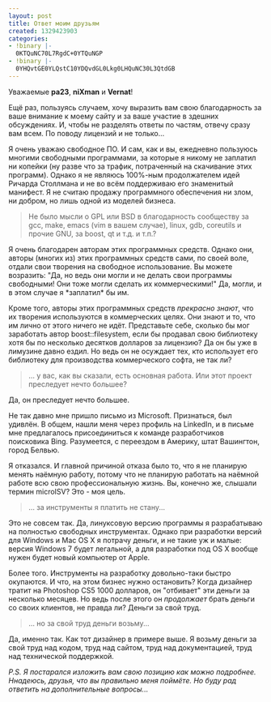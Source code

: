 ```yaml
---
layout: post
title: Ответ моим друзьям
created: 1329423903
categories:
- !binary |-
  0KTQuNC70L7RgdC+0YTQuNGP
- !binary |-
  0YHQvtGE0YLQstC10YDQvdGL0Lkg0LHQuNC30L3QtdGB
---
```

Уважаемые **pa23**, **niXman** и **Vernat**!

Ещё раз, пользуясь случаем, хочу выразить вам свою благодарность за ваше внимание к моему сайту и за ваше участие в здешних обсуждениях. И, чтобы не разделять ответы по частям, отвечу сразу вам всем. По поводу лицензий и не только...

Я очень уважаю свободное ПО. И сам, как и вы, ежедневно пользуюсь многими свободными программами, за которые я никому не заплатил ни копейки (ну разве что за трафик, потраченный на скачивание этих программ). Однако я не являюсь 100%-ным продолжателем идей Ричарда Столлмана и не во всём поддерживаю его знаменитый манифест. Я не считаю продажу программного обеспечения ни злом, ни добром, но лишь одной из моделей бизнеса.

<blockquote>Не было мысли о GPL или BSD в благодарность сообществу за gcc, make, emacs (vim в вашем случае), linux, gdb, coreutils и прочие GNU, за boost, qt и т.д. и т.п.?</blockquote>
Я очень благодарен авторам этих программных средств. Однако они, авторы (многих из) этих программных средств сами, по своей воле, отдали свои творения на свободное использование. Вы можете возразить: "Да, но ведь они могли и не делать свои программы свободными! Они тоже могли сделать их коммерческими!" Да, могли, и в этом случае я *заплатил* бы им.

Кроме того, авторы этих программных средств *прекрасно знают*, что их творения используются в коммерческих целях. Они знают и то, что им лично от этого ничего не идёт. Представьте себе, сколько бы мог заработать автор boost::filesystem, если бы продавал свою библиотеку хотя бы по несколько десятков долларов за лицензию? Да он бы уже в лимузине давно ездил. Но ведь он не осуждает тех, кто использует его библиотеку для производства коммерческого софта, не так ли?

<blockquote>... у вас, как вы сказали, есть основная работа. Или этот проект преследует нечто большее?</blockquote>
Да, он преследует нечто большее.

Не так давно мне пришло письмо из Microsoft. Признаться, был удивлён. В общем, нашли меня через профиль на LinkedIn, и в письме мне предлагалось присоединиться к команде разработчиков поисковика Bing. Разумеется, с переездом в Америку, штат Вашингтон, город Белвью.

Я отказался. И главной причиной отказа было то, что я не планирую менять наёмную работу, потому что не планирую работать на наёмной работе всю свою профессиональную жизнь. Вы, конечно же, слышали термин microISV? Это - моя цель.

<blockquote>... за инструменты я платить не стану...</blockquote>
Это не совсем так. Да, линуксовую версию программы я разрабатываю на полностью свободных инструментах. Однако при разработки версий для Windows и Mac OS X я потрачу деньги, и не такие уж и малые: версия Windows 7 будет легальной, а для разработки под OS X вообще нужен будет новый компьютер от Apple.

Более того. Инструменты на разработку довольно-таки быстро окупаются. И что, на этом бизнес нужно остановить? Когда дизайнер тратит на Photoshop CS5 1000 долларов, он "отбивает" эти деньги за несколько месяцев. Но ведь после этого он *продолжает* брать деньги со своих клиентов, не правда ли? Деньги за свой труд. 

<blockquote>... но за свой труд деньги возьму...</blockquote>
Да, именно так. Как тот дизайнер в примере выше. Я возьму деньги за свой труд над кодом, труд над сайтом, труд над документацией, труд над технической поддержкой.

*P.S. Я постарался изложить вам свою позицию как можно подробнее. Ннадеюсь, друзья, что вы правильно меня поймёте. Но буду рад ответить на дополнительные вопросы...*
